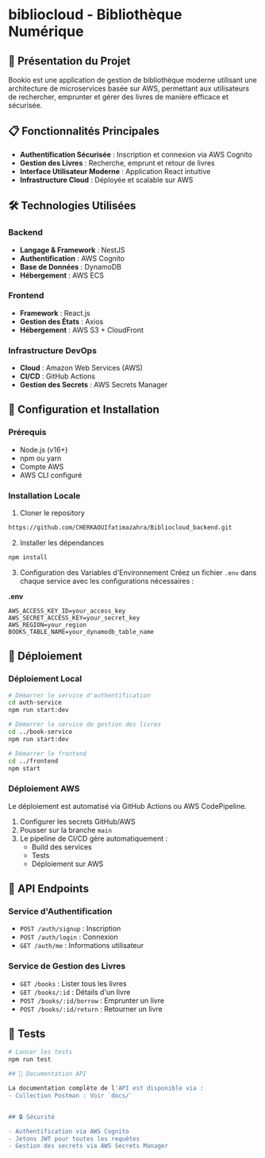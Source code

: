 # bibliocloud - Bibliothèque Numérique

## 🚀 Présentation du Projet

Bookio est une application de gestion de bibliothèque moderne utilisant une architecture de microservices basée sur AWS, permettant aux utilisateurs de rechercher, emprunter et gérer des livres de manière efficace et sécurisée.

## 📋 Fonctionnalités Principales

- **Authentification Sécurisée** : Inscription et connexion via AWS Cognito
- **Gestion des Livres** : Recherche, emprunt et retour de livres
- **Interface Utilisateur Moderne** : Application React intuitive
- **Infrastructure Cloud** : Déployée et scalable sur AWS

## 🛠 Technologies Utilisées

### Backend
- **Langage & Framework** : NestJS
- **Authentification** : AWS Cognito
- **Base de Données** : DynamoDB
- **Hébergement** : AWS ECS

### Frontend
- **Framework** : React.js
- **Gestion des États** : Axios
- **Hébergement** : AWS S3 + CloudFront

### Infrastructure DevOps
- **Cloud** : Amazon Web Services (AWS)
- **CI/CD** : GitHub Actions
- **Gestion des Secrets** : AWS Secrets Manager

## 🔧 Configuration et Installation

### Prérequis
- Node.js (v16+)
- npm ou yarn
- Compte AWS
- AWS CLI configuré

### Installation Locale

1. Cloner le repository
```bash
https://github.com/CHERKAOUIfatimazahra/Bibliocloud_backend.git
```

2. Installer les dépendances
```bash
npm install
```

3. Configuration des Variables d'Environnement
Créez un fichier `.env` dans chaque service avec les configurations nécessaires :

**.env**
```
AWS_ACCESS_KEY_ID=your_access_key
AWS_SECRET_ACCESS_KEY=your_secret_key
AWS_REGION=your_region
BOOKS_TABLE_NAME=your_dynamodb_table_name
```

## 🚀 Déploiement

### Déploiement Local
```bash
# Démarrer le service d'authentification
cd auth-service
npm run start:dev

# Démarrer le service de gestion des livres
cd ../book-service
npm run start:dev

# Démarrer le frontend
cd ../frontend
npm start
```

### Déploiement AWS
Le déploiement est automatisé via GitHub Actions ou AWS CodePipeline.

1. Configurer les secrets GitHub/AWS
2. Pousser sur la branche `main`
3. Le pipeline de CI/CD gère automatiquement :
   - Build des services
   - Tests
   - Déploiement sur AWS

## 📡 API Endpoints

### Service d'Authentification
- `POST /auth/signup` : Inscription
- `POST /auth/login` : Connexion
- `GET /auth/me` : Informations utilisateur

### Service de Gestion des Livres
- `GET /books` : Lister tous les livres
- `GET /books/:id` : Détails d'un livre
- `POST /books/:id/borrow` : Emprunter un livre
- `POST /books/:id/return` : Retourner un livre

## 🧪 Tests

```bash
# Lancer les tests
npm run test

## 📝 Documentation API

La documentation complète de l'API est disponible via :
- Collection Postman : Voir `docs/`


## 🔒 Sécurité

- Authentification via AWS Cognito
- Jetons JWT pour toutes les requêtes
- Gestion des secrets via AWS Secrets Manager
